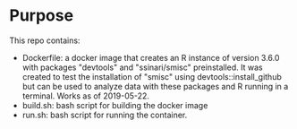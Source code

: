 # Purpose

This repo contains:

  - Dockerfile: a docker image that creates an R instance of version 3.6.0 with
  packages "devtools" and "ssinari/smisc" preinstalled. It was created to test
  the installation of "smisc" using devtools::install_github but can be used to
  analyze  data with these packages and R running in a terminal. Works as of
  2019-05-22.
  - build.sh: bash script for building the docker image
  - run.sh: bash script for running the container.  
